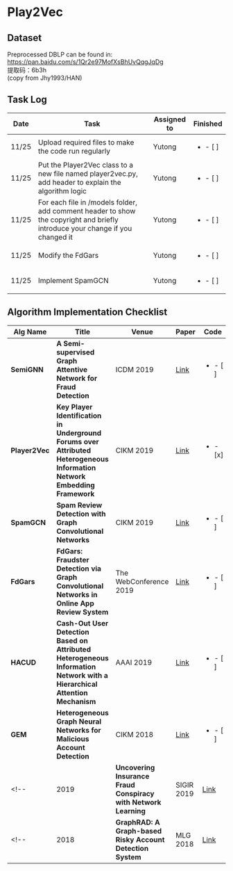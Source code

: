 # Play2Vec

## Dataset
Preprocessed DBLP can be found in:<br/>
https://pan.baidu.com/s/1Qr2e97MofXsBhUvQqgJqDg <br/>
提取码：6b3h <br/>(copy from Jhy1993/HAN)

## Task Log
| Date   | Task  |  Assigned to  | Finished |
|-------|--------|--------|-------|
| 11/25 | Upload required files to make the code run regularly | Yutong |<ul><li>- [ ] </li></ul> | 
| 11/25 | Put the Player2Vec class to a new file named player2vec.py, add header to explain the algorithm logic  | Yutong | <ul><li>- [ ] </li></ul> |
| 11/25 | For each file in /models folder, add comment header to show the copyright and briefly introduce your change if you changed it  | Yutong | <ul><li>- [ ] </li></ul> |
| 11/25 | Modify the FdGars   | Yutong | <ul><li>- [ ] </li></ul> |
| 11/25 | Implement SpamGCN   | Yutong | <ul><li>- [ ] </li></ul> |

## Algorithm Implementation Checklist
| Alg Name   | Title  | Venue |  Paper | Code  |
|-------|--------|--------|--------|-----------|
| **SemiGNN** | **A Semi-supervised Graph Attentive Network for Fraud Detection**  | ICDM 2019  |  [Link](https://github.com/yutongD/Player2Vec/tree/yingtong_modification/papers/SemiGNN.pdf)   |  <ul><li>- [ ] </li></ul> |
| **Player2Vec** | **Key Player Identification in Underground Forums over Attributed Heterogeneous Information Network Embedding Framework**  | CIKM 2019  | [Link](http://mason.gmu.edu/~lzhao9/materials/papers/lp0110-zhangA.pdf) | <ul><li>- [x] </li></ul> |
| **SpamGCN** | **Spam Review Detection with Graph Convolutional Networks**  | CIKM 2019  | [Link](https://arxiv.org/abs/1908.10679) | <ul><li>- [ ] </li></ul> |
| **FdGars** | **FdGars: Fraudster Detection via Graph Convolutional Networks in Online App Review System**  | The WebConference 2019 | [Link](https://dl.acm.org/citation.cfm?id=3316586) | <ul><li>- [ ] </li></ul> |
| **HACUD** | **Cash-Out User Detection Based on Attributed Heterogeneous Information Network with a Hierarchical Attention Mechanism**  | AAAI 2019 | [Link](https://aaai.org/ojs/index.php/AAAI/article/view/3884) | <ul><li>- [ ] </li></ul> |
| **GEM** | **Heterogeneous Graph Neural Networks for Malicious Account Detection**  | CIKM 2018 | [Link](https://dl.acm.org/citation.cfm?id=3272010) | <ul><li>- [ ] </li></ul> |
<!-- | 2019 | **Uncovering Insurance Fraud Conspiracy with Network Learning**  | SIGIR 2019 | [Link](https://dl.acm.org/citation.cfm?id=3331184.3331372) | Link | -->
<!-- | 2018 | **GraphRAD: A Graph-based Risky Account Detection System**  | MLG 2018 | [Link](https://www.mlgworkshop.org/2018/papers/MLG2018_paper_12.pdf) | Link | -->
